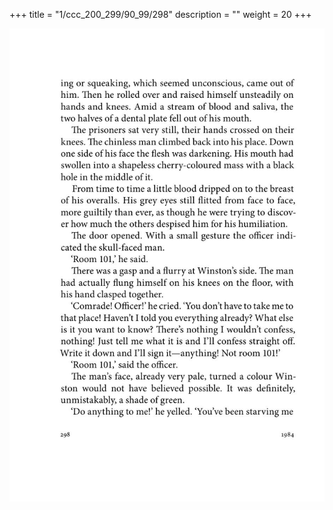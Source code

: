 +++
title = "1/ccc_200_299/90_99/298"
description = ""
weight = 20
+++

<img class="center-fit-jpg" src="/jpg_/out_jpg_1984__298.jpg" ></img>

